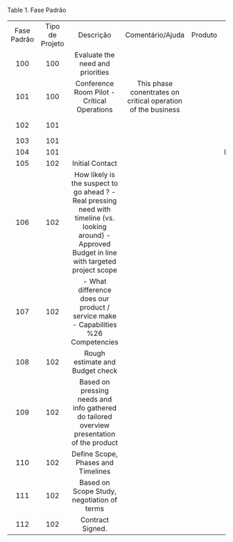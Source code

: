 <div id="d236849e1" class="table">

<div class="table-title">

Table 1. Fase
Padrão

</div>

<div class="table-contents">

|             |                 |                                                                                                                                                       |                                                              |         |                            |           |                   |
| :---------: | :-------------: | :---------------------------------------------------------------------------------------------------------------------------------------------------: | :----------------------------------------------------------: | :-----: | :------------------------: | :-------: | :---------------: |
| Fase Padrão | Tipo de Projeto |                                                                       Descrição                                                                       |                       Comentário/Ajuda                       | Produto |            Nome            | Seqüência | Quantidade Padrão |
|     100     |       100       |                                                           Evaluate the need and priorities                                                            |                                                              |         |  Initial Need Evaluation   |    10     |         1         |
|     101     |       100       |                                                      Conference Room Pilot - Critical Operations                                                      | This phase conentrates on critical operation of the business |         |  CRP - Critical Operation  |    20     |         0         |
|     102     |       101       |                                                                                                                                                       |                                                              |         |  Initial Scope Definition  |    10     |         1         |
|     103     |       101       |                                                                                                                                                       |                                                              |         |           Design           |    20     |         1         |
|     104     |       101       |                                                                                                                                                       |                                                              |         |       Implementation       |    30     |         1         |
|     105     |       102       |                                                                    Initial Contact                                                                    |                                                              |         |      Initial Contact       |    10     |         1         |
|     106     |       102       | How likely is the suspect to go ahead ? - Real pressing need with timeline (vs. looking around) - Approved Budget in line with targeted project scope |                                                              |         |   Initial Qualification    |    20     |         1         |
|     107     |       102       |                                  \- What difference does our product / service make - Capabilities %26 Competencies                                   |                                                              |         | Initial Sales Presentation |    30     |         1         |
|     108     |       102       |                                                            Rough estimate and Budget check                                                            |                                                              |         |       Initial Scope        |    40     |         1         |
|     109     |       102       |                              Based on pressing needs and info gathered do tailored overview presentation of the product                               |                                                              |         | First Product Presentation |    50     |         1         |
|     110     |       102       |                                                          Define Scope, Phases and Timelines                                                           |                                                              |         |      Paid Scope Study      |    60     |         1         |
|     111     |       102       |                                                      Based on Scope Study, negotiation of terms                                                       |                                                              |         |    Contract Negotiation    |    70     |         1         |
|     112     |       102       |                                                                   Contract Signed.                                                                    |                                                              |         |           Closed           |    80     |         1         |

</div>

</div>
